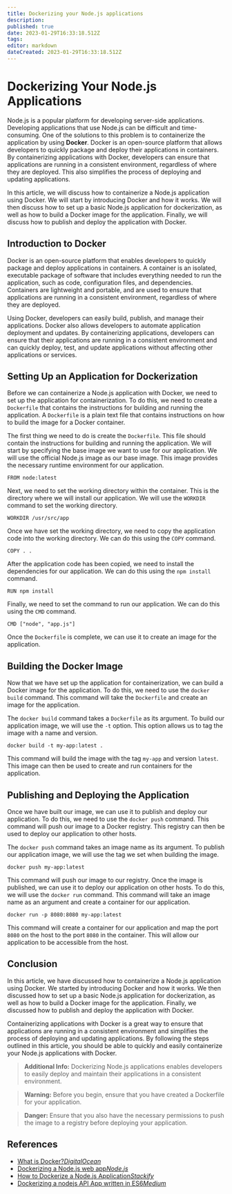 ```yaml
---
title: Dockerizing your Node.js applications
description: 
published: true
date: 2023-01-29T16:33:18.512Z
tags: 
editor: markdown
dateCreated: 2023-01-29T16:33:18.512Z
---
```




# Dockerizing Your Node.js Applications

Node.js is a popular platform for developing server-side applications. Developing applications that use Node.js can be difficult and time-consuming. One of the solutions to this problem is to containerize the application by using **Docker**. Docker is an open-source platform that allows developers to quickly package and deploy their applications in containers. By containerizing applications with Docker, developers can ensure that applications are running in a consistent environment, regardless of where they are deployed. This also simplifies the process of deploying and updating applications.

In this article, we will discuss how to containerize a Node.js application using Docker. We will start by introducing Docker and how it works. We will then discuss how to set up a basic Node.js application for dockerization, as well as how to build a Docker image for the application. Finally, we will discuss how to publish and deploy the application with Docker.

## Introduction to Docker

Docker is an open-source platform that enables developers to quickly package and deploy applications in containers. A container is an isolated, executable package of software that includes everything needed to run the application, such as code, configuration files, and dependencies. Containers are lightweight and portable, and are used to ensure that applications are running in a consistent environment, regardless of where they are deployed.

Using Docker, developers can easily build, publish, and manage their applications. Docker also allows developers to automate application deployment and updates. By containerizing applications, developers can ensure that their applications are running in a consistent environment and can quickly deploy, test, and update applications without affecting other applications or services.

## Setting Up an Application for Dockerization

Before we can containerize a Node.js application with Docker, we need to set up the application for containerization. To do this, we need to create a `Dockerfile` that contains the instructions for building and running the application. A `Dockerfile` is a plain text file that contains instructions on how to build the image for a Docker container. 

The first thing we need to do is create the `Dockerfile`. This file should contain the instructions for building and running the application. We will start by specifying the base image we want to use for our application. We will use the official Node.js image as our base image. This image provides the necessary runtime environment for our application. 

```
FROM node:latest
```

Next, we need to set the working directory within the container. This is the directory where we will install our application. We will use the `WORKDIR` command to set the working directory.

```
WORKDIR /usr/src/app
```

Once we have set the working directory, we need to copy the application code into the working directory. We can do this using the `COPY` command.

```
COPY . .
```

After the application code has been copied, we need to install the dependencies for our application. We can do this using the `npm install` command.

```
RUN npm install
```

Finally, we need to set the command to run our application. We can do this using the `CMD` command.

```
CMD ["node", "app.js"]
```

Once the `Dockerfile` is complete, we can use it to create an image for the application.

## Building the Docker Image

Now that we have set up the application for containerization, we can build a Docker image for the application. To do this, we need to use the `docker build` command. This command will take the `Dockerfile` and create an image for the application.

The `docker build` command takes a `Dockerfile` as its argument. To build our application image, we will use the `-t` option. This option allows us to tag the image with a name and version.

```
docker build -t my-app:latest .
```

This command will build the image with the tag `my-app` and version `latest`. This image can then be used to create and run containers for the application.

## Publishing and Deploying the Application

Once we have built our image, we can use it to publish and deploy our application. To do this, we need to use the `docker push` command. This command will push our image to a Docker registry. This registry can then be used to deploy our application to other hosts.

The `docker push` command takes an image name as its argument. To publish our application image, we will use the tag we set when building the image.

```
docker push my-app:latest
```

This command will push our image to our registry. Once the image is published, we can use it to deploy our application on other hosts. To do this, we will use the `docker run` command. This command will take an image name as an argument and create a container for our application.

```
docker run -p 8080:8080 my-app:latest
```

This command will create a container for our application and map the port `8080` on the host to the port `8080` in the container. This will allow our application to be accessible from the host.

## Conclusion

In this article, we have discussed how to containerize a Node.js application using Docker. We started by introducing Docker and how it works. We then discussed how to set up a basic Node.js application for dockerization, as well as how to build a Docker image for the application. Finally, we discussed how to publish and deploy the application with Docker.

Containerizing applications with Docker is a great way to ensure that applications are running in a consistent environment and simplifies the process of deploying and updating applications. By following the steps outlined in this article, you should be able to quickly and easily containerize your Node.js applications with Docker.

>**Additional Info:** Dockerizing Node.js applications enables developers to easily deploy and maintain their applications in a consistent environment. 

>**Warning:** Before you begin, ensure that you have created a Dockerfile for your application. 

>**Danger:** Ensure that you also have the necessary permissions to push the image to a registry before deploying your application.


## References
- [What is Docker?*DigitalOcean*](https://www.digitalocean.com/community/tutorials/what-is-docker)
- [Dockerizing a Node.js web app*Node.js*](https://nodejs.org/de/docs/guides/nodejs-docker-webapp/)
- [How to Dockerize a Node.js Application*Stackify*](https://stackify.com/how-to-dockerize-a-node-js-application/)
- [Dockerizing a nodejs API App written in ES6*Medium*](https://medium.com/@ahmed.sadasivam/dockerizing-a-nodejs-api-app-written-in-es6-9b1737f9fa1d)